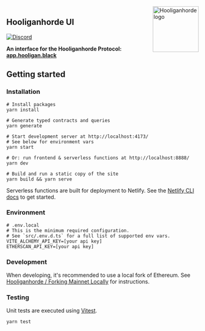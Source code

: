 <img src="https://github.com/HooliganhordeGangs/Hooliganhorde-Brand-Assets/blob/main/HOOLIGAN/hooligan-128x128.png" alt="Hooliganhorde logo" align="right" width="120" />

## Hooliganhorde UI

[![Discord][discord-badge]][discord-url]

[discord-badge]: https://img.shields.io/discord/880413392916054098?label=Hooliganhorde
[discord-url]: https://discord.gg/hooliganhorde

**An interface for the Hooliganhorde Protocol: [app.hooligan.black](https://app.hooligan.black)**

## Getting started

### Installation
```
# Install packages
yarn install

# Generate typed contracts and queries
yarn generate

# Start development server at http://localhost:4173/
# See below for environment vars
yarn start

# Or: run frontend & serverless functions at http://localhost:8888/
yarn dev

# Build and run a static copy of the site
yarn build && yarn serve
```

Serverless functions are built for deployment to Netlify. See the [Netlify CLI docs](https://docs.netlify.com/cli/get-started/) to get started.

### Environment
```
# .env.local
# This is the minimum required configuration. 
# See `src/.env.d.ts` for a full list of supported env vars.
VITE_ALCHEMY_API_KEY=[your api key]
ETHERSCAN_API_KEY=[your api key]
```

### Development

When developing, it's recommended to use a local fork of Ethereum. See [Hooliganhorde / Forking Mainnet Locally](https://github.com/HooliganhordeGangs/Hooliganhorde#forking-mainnet-locally) for instructions.

### Testing

Unit tests are executed using [Vitest](https://vitest.dev/).

```
yarn test
```
